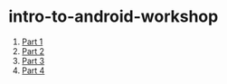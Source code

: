 # intro-to-android-workshop


1. [Part 1](Part-1/instructions.md)
2. [Part 2](Part-2/instructions.md)
3. [Part 3](Part-3/instructions.md)
4. [Part 4](Part-4/instructions.md)